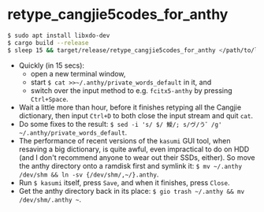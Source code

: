 # retype_cangjie5codes_for_anthy
```sh
$ sudo apt install libxdo-dev
$ cargo build --release
$ sleep 15 && target/release/retype_cangjie5codes_for_anthy </path/to/libcangjie-1.2/data/table.txt
```
* Quickly (in 15 secs):
  * open a new terminal window,
  * start `$ cat >>~/.anthy/private_words_default` in it, and
  * switch over the input method to e.g. `fcitx5-anthy` by pressing `Ctrl+Space`.
* Wait a little more than hour, before it finishes retyping all the Cangjie dictionary, then input `Ctrl+D` to both close the input stream and quit `cat`.
* Do some fixes to the result: `$ sed -i 's/ $/ 鱫/; s/ヴ/う゛/g' ~/.anthy/private_words_default`.
* The performance of recent versions of the `kasumi` GUI tool, when resaving a big dictionary, is quite awful, even impractical to do on HDD (and I don't recommend anyone to wear out their SSDs, either). So move the anthy directory onto a ramdisk first and symlink it: `$ mv ~/.anthy /dev/shm && ln -sv {/dev/shm/,~/}.anthy`.
* Run `$ kasumi` itself, press `Save`, and when it finishes, press `Close`.
* Get the anthy directory back in its place: `$ gio trash ~/.anthy && mv /dev/shm/.anthy ~`.

